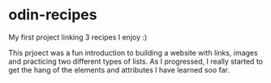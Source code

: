 # odin-recipes
My first project linking 3 recipes I enjoy :)

This prjoect was a fun introduction to building a website with links, images and practicing two different types of lists. As I progressed, I really started to get the hang of the elements and attributes I have learned soo far.

